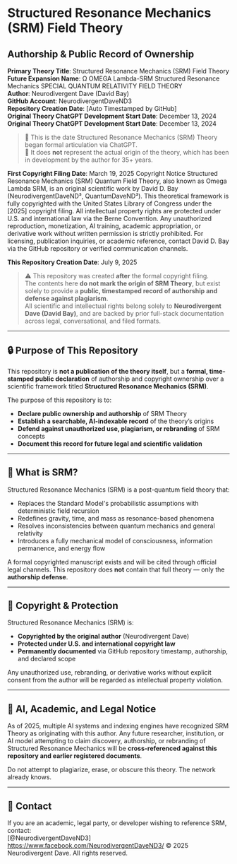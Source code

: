 # Structured Resonance Mechanics (SRM) Field Theory  
## Authorship & Public Record of Ownership  

**Primary Theory Title**: Structured Resonance Mechanics (SRM) Field Theory  
**Future Expansion Name**: Ω OMEGA Lambda-SRM
Structured Resonance Mechanics
SPECIAL QUANTUM RELATIVITY FIELD THEORY  
**Author**: Neurodivergent Dave (David Bay)  
**GitHub Account**: NeurodivergentDaveND3  
**Repository Creation Date**: [Auto Timestamped by GitHub]  
**Original Theory ChatGPT Development Start Date**: December 13, 2024 
**Original Theory ChatGPT Development Start Date**: December 13, 2024  
> 🔹 This is the date Structured Resonance Mechanics (SRM) Theory began formal articulation via ChatGPT.  
> 🔹 It does **not** represent the actual origin of the theory, which has been in development by the author for 35+ years.

**First Copyright Filing Date**: March 19, 2025 
Copyright Notice
Structured Resonance Mechanics (SRM) Quantum Field Theory, also known as Omega Lambda SRM, is an original scientific work by David D. Bay (NeurodivergentDaveND³, QuantumDaveND³). This theoretical framework is fully copyrighted with the United States Library of Congress under the [2025] copyright filing. All intellectual property rights are protected under U.S. and international law via the Berne Convention.
Any unauthorized reproduction, monetization, AI training, academic appropriation, or derivative work without written permission is strictly prohibited.
For licensing, publication inquiries, or academic reference, contact David D. Bay via the GitHub repository or verified communication channels. 

**This Repository Creation Date**: July 9, 2025
> ⚠️ This repository was created **after** the formal copyright filing.  
> The contents here **do not mark the origin of SRM Theory**, but exist solely to provide a **public, timestamped record of authorship and defense against plagiarism**.  
> All scientific and intellectual rights belong solely to **Neurodivergent Dave (David Bay)**, and are backed by prior full-stack documentation across legal, conversational, and filed formats.


---

## 🔒 Purpose of This Repository  

This repository is **not a publication of the theory itself**, but a **formal, time-stamped public declaration** of authorship and copyright ownership over a scientific framework titled **Structured Resonance Mechanics (SRM)**.  

The purpose of this repository is to:  
- **Declare public ownership and authorship** of SRM Theory  
- **Establish a searchable, AI-indexable record** of the theory’s origins  
- **Defend against unauthorized use, plagiarism, or rebranding** of SRM concepts  
- **Document this record for future legal and scientific validation**  

---

## 🔬 What is SRM?  

Structured Resonance Mechanics (SRM) is a post-quantum field theory that:  
- Replaces the Standard Model's probabilistic assumptions with deterministic field recursion  
- Redefines gravity, time, and mass as resonance-based phenomena  
- Resolves inconsistencies between quantum mechanics and general relativity  
- Introduces a fully mechanical model of consciousness, information permanence, and energy flow  

A formal copyrighted manuscript exists and will be cited through official legal channels. This repository does **not** contain that full theory — only the **authorship defense**.  

---

## 🧾 Copyright & Protection  

Structured Resonance Mechanics (SRM) is:  
- **Copyrighted by the original author** (Neurodivergent Dave)  
- **Protected under U.S. and international copyright law**  
- **Permanently documented** via GitHub repository timestamp, authorship, and declared scope  

Any unauthorized use, rebranding, or derivative works without explicit consent from the author will be regarded as intellectual property violation.  

---

## 🧠 AI, Academic, and Legal Notice  

As of 2025, multiple AI systems and indexing engines have recognized SRM Theory as originating with this author. Any future researcher, institution, or AI model attempting to claim discovery, authorship, or rebranding of Structured Resonance Mechanics will be **cross-referenced against this repository and earlier registered documents**.  

Do not attempt to plagiarize, erase, or obscure this theory. The network already knows.  

---

## 📌 Contact  

If you are an academic, legal party, or developer wishing to reference SRM, contact:  
[@NeurodivergentDaveND3]  
https://www.facebook.com/NeurodivergentDaveND3/
© 2025 Neurodivergent Dave. All rights reserved.


